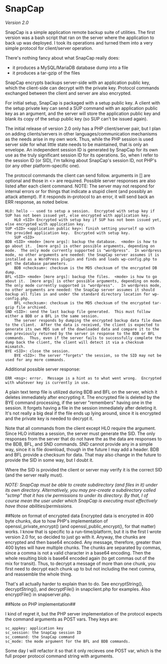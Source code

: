 # SnapCap

*Version 2.0*

SnapCap is a simple application remote backup suite of utilities.  The first version was a bash script that ran on the server where the application to back up was deployed.  I took its operations and turned them into a very simple protocol for client/server operation.

There's nothing fancy about what SnapCap really does:
- it produces a MySQL/MariaDB database dump into a file
- it produces a tar-gzip of the files

SnapCap encrypts backups server-side with an application public key, which the client-side can decrypt with the private key.  Protocol commands exchanged between the client and server are also encrypted.

For initial setup, SnapCap is packaged with a setup public key.  A client with the setup private key can send a SUP command with an application public key as an argument, and the server will store the application public key and blank its copy of the setup public key (so SUP can't be issued again).

The initial release of version 2.0 only has a PHP client/server pair, but I plan on adding clients/servers in other languages/communication mechanisms as the needs arise in my own work.  Thus, while the PHP session is used server side for what little state needs to be maintained, that is only an envelope.  An independent session ID is generated by SnapCap for its own use as the truly significant session ID for its operations.  So, when I refer to the session ID (or SID), I'm talking about SnapCap's session ID, not PHP's (or any other platform-specific one).

The protocol commands the client can send follow.  arguments in [] are optional and those in <> are required.  Possible server responses are also listed after each client command.  NOTE: The server may not respond for internal errors or for things that indicate a stupid client (and possibly an attack attempt).  If it responds in-protocol to an error, it will send back an ERR response, as noted below.

```
HLO: hello -- used to setup a session.  Encrypted with setup key if SUP has not been issued yet, else encrypted with application key.
    HLO <SID> Encrypted with setup key if SUP has not been issued yet, else encrypted with application key.
SUP <SID> <application public key>: finish setting yourself up with the provided application key.  Encrypted with setup key.
    SUP <SID>
BDB <SID> <mode> [more args]: backup the database.  <mode> is how to go about it.  [more args] is other possible arguments, depending on mode.  The only mode currently supported is "wordpress".  In wordpress mode, no other arguments are needed: the SnapCap server assumes it is installed as a WordPress plugin and finds and loads wp-config.php to get the database parameters.
	BDB <checksum>: checksum is the MD5 checksum of the encrypted DB dump.
BFL <SID> <mode> [more args]: backup the files.  <mode> is how to go about it.  [more args] is other possible arguments, depending on mode.  The only mode currently supported is "wordpress".   In wordpress mode, no other arguments are needed: the SnapCap server assumes it should backup all files in and under the standard directory location for wp-config.php.
	BFL <checksum>: checksum is the MD5 checksum of the encrypted tar-gzip file archived.
SND <SID>: send the last backup file generated.  This must follow either a BDB or a BFL in the same session. 
    The server responds by dumping the encrypted backup data file down to the client.  After the data is received, the client is expected to generate its own MD5 sum of the downloaded data and compare it to the one previously returned by the server in response to the BDB or BFL commands.  Thus, even if the server fails to successfully complete the dump back the client, the client will detect it via a checksum mismatch.
BYE <SID>: close the session.
	BYE <SID>: The server "forgets" the session, so the SID may not be used for any more commands.
```

Additional possible server response:

`ERR <msg>: error.  Message is a hint as to what went wrong.  Encrypted with whatever key is currently in use.`

A plain text temp file is utilized during BDB and BFL on the server, which it deletes immediately after encrypting it.  The encrypted file is deleted by the BYE command processing, if the server "remembers" having one in the session.  It forgets having a file in the session immediately after deleting it.  It's not really a big deal if the file ends up lying around, since it is encrypted and the private key is needed to decrypt it.

Note that all commands from the client except HLO require the <SID> argument.  Since HLO initiates a session, the server must generate the SID.  The only responses from the server that do not have the <SID> as the data are responses to the BDB, BFL, and SND commands.  SND cannot provide any in a simple way, since it is file download, though in the future I may add a header.  BDB and BFL provide a checksum for data.  That may also change in the future to provide the SID in some way, but I doubt it.

Where the SID is provided the client or server may verify it is the correct SID (and the server really must).

*NOTE: SnapCap must be able to create subdirectory (and files in it) under its own directory.  Alternatively, you may pre-create a subdirectory called "sctmp" that it has r/w permissions to under its directory.  By that, I of course mean the user under which SnapCap is executing must effectively have those abilities/permissions.*

##Note on format of encrypted data
Encrypted data is encrypted in 400 byte chunks, due to how PHP's implementation of openssl_private_encrypt() (and openssl_public_encrypt(), for that matter) works.  I know that is specific to a run-time/platform, but it is the first I wrote version 2.0 for, so decided to just go with it.  Anyway, the chunks are encrypted and then base64 encoded.  Any message, therefore, greater than 400 bytes will have multiple chunks.  The chunks are separated by commas, since a comma is not a valid character in a base64 encoding.  Then the whole resulting blob is base64 encoded again (to get commas out of the mix for transit). Thus, to decrypt a message of more than one chunk, you first need to decrypt each chunk up to but not including the next comma, and reassemble the whole thing.

That's all actually harder to explain than to do.  See encryptString(), decryptString(), and decryptFile() in snapclient.php for examples.  Also encryptFile() in snapserver.php.

##Note on PHP implementation##

I kind of regret it, but the PHP server implementation of the protocol expects the command arguments as POST vars.  They keys are:
```
sc_appkey: application key
sc_session: the SnapCap session ID
sc_command: the SnapCap command
sc_mode: the mode argument for the BFL and BDB commands.
```
Some day I will refactor it so that it only recieves one POST var, which is the full proper protocol command string with arguments.
